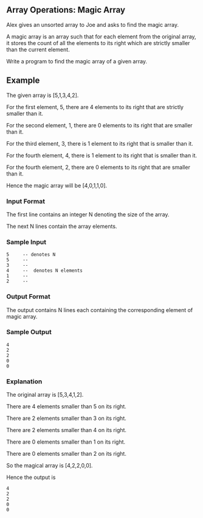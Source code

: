 ## Array Operations: Magic Array

Alex gives an unsorted array to Joe and asks to find the magic array.

A magic array is an array such that for each element from the original array, it stores the count of all the elements to its right which are strictly smaller than the current element.

Write a program to find the magic array of a given array.

## Example 
The given array is [5,1,3,4,2].

For the first element, 5, there are 4 elements to its right that are strictly smaller than it.

For the second element, 1, there are 0 elements to its right that are smaller than it.

For the third element, 3, there is 1 element to its right that is smaller than it.

For the fourth element, 4, there is 1 element to its right that is smaller than it.

For the fourth element, 2, there are 0 elements to its right that are smaller than it.


Hence the magic array will be [4,0,1,1,0].


### Input Format
The first line contains an integer N denoting the size of the array.

The next N lines contain the array elements.

### Sample Input
```
5     -- denotes N
5     --
3     --
4     --  denotes N elements
1     --
2     --
```

### Output Format
The output contains N lines each containing the corresponding element of magic array.
 
### Sample Output
```
4
2
2
0
0
```

### Explanation
The original array is [5,3,4,1,2].

There are 4 elements smaller than 5 on its right.

There are 2 elements smaller than 3 on its right.

There are 2 elements smaller than 4 on its right.

There are 0 elements smaller than 1 on its right.

There are 0 elements smaller than 2 on its right.

So the magical array is [4,2,2,0,0].

Hence the output is

```
4
2
2
0
0
```
